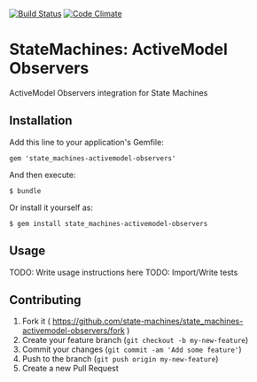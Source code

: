 [![Build Status](https://travis-ci.org/state-machines/state_machines-activemodel-observers.svg?branch=master)](https://travis-ci.org/state-machines/state_machines-activemodel-observers)
[![Code Climate](https://codeclimate.com/github/state-machines/state_machines-activemodel-observers.png)](https://codeclimate.com/github/state-machines/state_machines-activemodel-observers)
# StateMachines: ActiveModel Observers

ActiveModel Observers integration for State Machines

## Installation

Add this line to your application's Gemfile:

    gem 'state_machines-activemodel-observers'

And then execute:

    $ bundle

Or install it yourself as:

    $ gem install state_machines-activemodel-observers

## Usage

TODO: Write usage instructions here
TODO: Import/Write tests

## Contributing

1. Fork it ( https://github.com/state-machines/state_machines-activemodel-observers/fork )
2. Create your feature branch (`git checkout -b my-new-feature`)
3. Commit your changes (`git commit -am 'Add some feature'`)
4. Push to the branch (`git push origin my-new-feature`)
5. Create a new Pull Request
